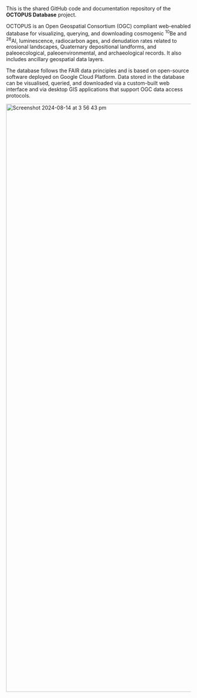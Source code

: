 This is the shared GitHub code and documentation repository of the <strong>OCTOPUS Database</strong> project.

OCTOPUS is an Open Geospatial Consortium (OGC) compliant web-enabled database for visualizing, querying, and downloading cosmogenic <sup>10</sup>Be and <sup>26</sup>Al, luminescence, radiocarbon ages, and denudation rates related to erosional landscapes, Quaternary depositional landforms, and paleoecological, paleoenvironmental, and archaeological records. It also includes ancillary geospatial data layers.

The database follows the FAIR data principles and is based on open-source software deployed on Google Cloud Platform. Data stored in the database can be visualised, queried, and downloaded via a custom-built web interface and via desktop GIS applications that support OGC data access protocols.

<img width="1600" alt="Screenshot 2024-08-14 at 3 56 43 pm" src="https://github.com/user-attachments/assets/31c8524b-0d57-414b-a88c-4563c1d55263">
